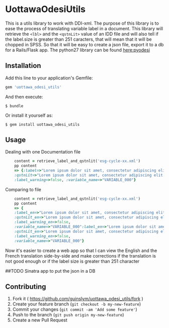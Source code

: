# UottawaOdesiUtils

This is a utils library to work with DDI-xml. The purpose of this library is to ease the process of translating variable label in a document. This library will retrieve the `<lbl>` and the `<qstnLit>` value of an IDD file and will also tell if the label.size is greater than 251 caracters, that will mean that it will be chopped in SPSS. So that it will be easy to create a json file, export it to a db for a Rails/Flask app. The python27 library can be found [here:pyodesi](http://www.github.com/guinslym)

## Installation

Add this line to your application's Gemfile:

```ruby
gem 'uottawa_odesi_utils'
```

And then execute:

    $ bundle

Or install it yourself as:

    $ gem install uottawa_odesi_utils

## Usage

Dealing with one Documentation file
```ruby
	content = retrieve_label_and_qstnlit('esg-cycle-xx.xml')
	pp content
	=> {:label=>"Lorem ipsum dolor sit amet, consectetur adipiscing elit.", 
	:qstnLit=>"Lorem ipsum dolor sit amet, consectetur adipiscing elit, sed do eiusmod tempor incididunt ut labore et dolore magna aliqua. Ut enim ad minim veniam, quis nostrud exercitation ullamco laboris nisi ut aliquip ex ea commodo consequat.", 
	:label_warning=>false, :variable_name=>"VARIABLE_000"}
```

Comparing to file
```ruby
	content = retrieve_label_and_qstnlit('esg-cycle-xx.xml')
	pp content
	=> {
	:label_en=>"Lorem ipsum dolor sit amet, consectetur adipiscing elit.", 
	:qstnLit_en=>"Lorem ipsum dolor sit amet, consectetur adipiscing elit, sed do eiusmod tempor incididunt ut labore et dolore magna aliqua. Ut enim ad minim veniam, quis nostrud exercitation ullamco laboris nisi ut aliquip ex ea commodo consequat.", 
	:label_warning_en=>false, 
	:variable_name=>"VARIABLE_000":label_en=>"Lorem ipsum dolor sit amet, consectetur adipiscing elit.", 
	:qstnLit_en=>"Lorem ipsum dolor sit amet, consectetur adipiscing elit, sed do eiusmod tempor incididunt ut labore et dolore magna aliqua. Ut enim ad minim veniam, quis nostrud exercitation ullamco laboris nisi ut aliquip ex ea commodo consequat.", 
	:label_warning_en=>false, 
	:variable_name=>"VARIABLE_000"}
```
Now it's easier to create a web app so that I can view the English and the French translation side-by-side and make corrections if the translation is not good enough or if the label size is greater than 251 character

##TODO
Sinatra app to put the json in a DB

## Contributing

1. Fork it ( https://github.com/guinslym/uottawa_odesi_utils/fork )
2. Create your feature branch (`git checkout -b my-new-feature`)
3. Commit your changes (`git commit -am 'Add some feature'`)
4. Push to the branch (`git push origin my-new-feature`)
5. Create a new Pull Request
